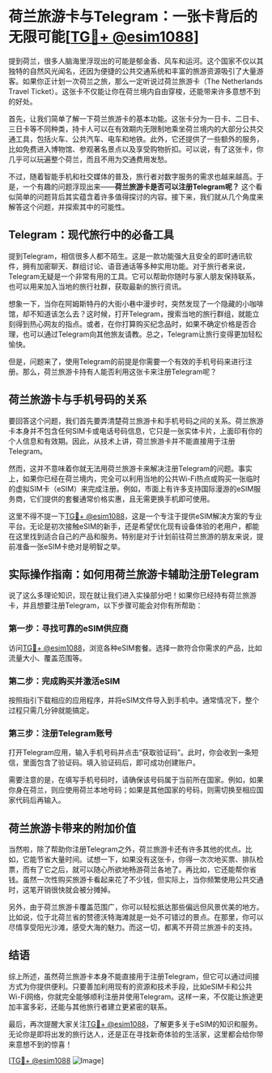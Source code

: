 # 荷兰旅游卡与Telegram：一张卡背后的无限可能[[TG💪+ @esim1088](https://t.me/s/esim1088)]

提到荷兰，很多人脑海里浮现出的可能是郁金香、风车和运河。这个国家不仅以其独特的自然风光闻名，还因为便捷的公共交通系统和丰富的旅游资源吸引了大量游客。如果你正计划一次荷兰之旅，那么一定听说过荷兰旅游卡（The Netherlands Travel Ticket）。这张卡不仅能让你在荷兰境内自由穿梭，还能带来许多意想不到的好处。

首先，让我们简单了解一下荷兰旅游卡的基本功能。这张卡分为一日卡、二日卡、三日卡等不同种类，持卡人可以在有效期内无限制地乘坐荷兰境内的大部分公共交通工具，包括火车、公共汽车、电车和地铁。此外，它还提供了一些额外的服务，比如免费进入博物馆、参观著名景点以及享受购物折扣。可以说，有了这张卡，你几乎可以玩遍整个荷兰，而且不用为交通费用发愁。

不过，随着智能手机和社交媒体的普及，旅行者对数字服务的需求也越来越高。于是，一个有趣的问题浮现出来——**荷兰旅游卡是否可以注册Telegram呢？** 这个看似简单的问题背后其实蕴含着许多值得探讨的内容。接下来，我们就从几个角度来解答这个问题，并探索其中的可能性。

## Telegram：现代旅行中的必备工具

提到Telegram，相信很多人都不陌生。这是一款功能强大且安全的即时通讯软件，拥有加密聊天、群组讨论、语音通话等多种实用功能。对于旅行者来说，Telegram无疑是一个非常有用的工具。它可以帮助你随时与家人朋友保持联系，也可以用来加入当地的旅行社群，获取最新的旅行资讯。

想象一下，当你在阿姆斯特丹的大街小巷中漫步时，突然发现了一个隐藏的小咖啡馆，却不知道该怎么去？这时候，打开Telegram，搜索当地的旅行群组，就能立刻得到热心网友的指点。或者，在你打算购买纪念品时，如果不确定价格是否合理，也可以通过Telegram向其他旅友请教。总之，Telegram让旅行变得更加轻松愉快。

但是，问题来了，使用Telegram的前提是你需要一个有效的手机号码来进行注册。那么，荷兰旅游卡持有人能否利用这张卡来注册Telegram呢？

## 荷兰旅游卡与手机号码的关系

要回答这个问题，我们首先要弄清楚荷兰旅游卡和手机号码之间的关系。荷兰旅游卡本身并不包含任何SIM卡或电话号码信息，它只是一张实体卡片，上面印有你的个人信息和有效期。因此，从技术上讲，荷兰旅游卡并不能直接用于注册Telegram。

然而，这并不意味着你就无法用荷兰旅游卡来解决注册Telegram的问题。事实上，如果你已经在荷兰境内，完全可以利用当地的公共Wi-Fi热点或购买一张临时的虚拟SIM卡（eSIM）来完成注册。例如，市面上有许多支持国际漫游的eSIM服务商，它们提供的套餐通常价格实惠，且无需更换手机即可使用。

这里不得不提一下[TG💪+ @esim1088](https://t.me/s/esim1088)，这是一个专注于提供eSIM解决方案的专业平台。无论是初次接触eSIM的新手，还是希望优化现有设备体验的老用户，都能在这里找到适合自己的产品和服务。特别是对于计划前往荷兰旅游的朋友来说，提前准备一张eSIM卡绝对是明智之举。

## 实际操作指南：如何用荷兰旅游卡辅助注册Telegram

说了这么多理论知识，现在就让我们进入实操部分吧！如果你已经持有荷兰旅游卡，并且想要注册Telegram，以下步骤可能会对你有所帮助：

### 第一步：寻找可靠的eSIM供应商
访问[TG💪+ @esim1088](https://t.me/s/esim1088)，浏览各种eSIM套餐。选择一款符合你需求的产品，比如流量大小、覆盖范围等。

### 第二步：完成购买并激活eSIM
按照指引下载相应的应用程序，并将eSIM文件导入到手机中。通常情况下，整个过程只需几分钟就能搞定。

### 第三步：注册Telegram账号
打开Telegram应用，输入手机号码并点击“获取验证码”。此时，你会收到一条短信，里面包含了验证码。填入验证码后，即可成功创建账户。

需要注意的是，在填写手机号码时，请确保该号码属于当前所在国家。例如，如果你身在荷兰，则应使用荷兰本地号码；如果是其他国家的号码，则需切换至相应国家代码后再输入。

## 荷兰旅游卡带来的附加价值

当然啦，除了帮助你注册Telegram之外，荷兰旅游卡还有许多其他的优点。比如，它能节省大量时间。试想一下，如果没有这张卡，你得一次次地买票、排队检票，而有了它之后，就可以随心所欲地畅游荷兰各地了。再比如，它还能帮你省钱。虽然一次性购买旅游卡看起来花了不少钱，但实际上，当你频繁使用公共交通时，这笔开销很快就会被分摊掉。

另外，由于荷兰旅游卡覆盖范围广，你可以轻松抵达那些偏远但风景优美的地方。比如说，位于北荷兰省的赞德沃特海滩就是一处不可错过的景点。在那里，你可以尽情享受阳光沙滩，感受大海的魅力。而这一切，都离不开荷兰旅游卡的支持。

## 结语

综上所述，虽然荷兰旅游卡本身不能直接用于注册Telegram，但它可以通过间接方式为你提供便利。只要善加利用现有的资源和技术手段，比如eSIM卡和公共Wi-Fi网络，你就完全能够顺利注册并使用Telegram。这样一来，不仅能让旅途更加丰富多彩，还能与其他旅行者建立更紧密的联系。

最后，再次提醒大家关注[TG💪+ @esim1088](https://t.me/s/esim1088)，了解更多关于eSIM的知识和服务。无论你是即将出发的旅行达人，还是正在寻找新奇体验的生活家，这里都会给你带来意想不到的惊喜！

[[TG💪+ @esim1088](https://t.me/s/esim1088) ![Image](https://i.postimg.cc/4NQfJmqS/Snipaste-2025-05-13-00-14-12.png)]